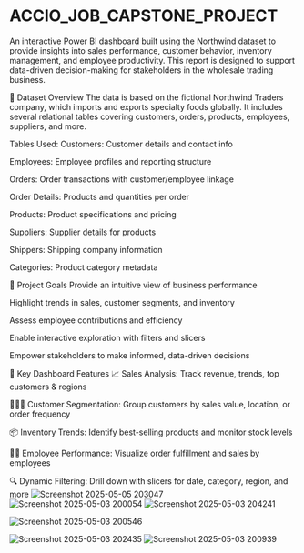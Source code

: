 # ACCIO_JOB_CAPSTONE_PROJECT

An interactive Power BI dashboard built using the Northwind dataset to provide insights into sales performance, customer behavior, inventory management, and employee productivity. This report is designed to support data-driven decision-making for stakeholders in the wholesale trading business.

📁 Dataset Overview
The data is based on the fictional Northwind Traders company, which imports and exports specialty foods globally. It includes several relational tables covering customers, orders, products, employees, suppliers, and more.

Tables Used:
Customers: Customer details and contact info

Employees: Employee profiles and reporting structure

Orders: Order transactions with customer/employee linkage

Order Details: Products and quantities per order

Products: Product specifications and pricing

Suppliers: Supplier details for products

Shippers: Shipping company information

Categories: Product category metadata

🎯 Project Goals
Provide an intuitive view of business performance

Highlight trends in sales, customer segments, and inventory

Assess employee contributions and efficiency

Enable interactive exploration with filters and slicers

Empower stakeholders to make informed, data-driven decisions

📌 Key Dashboard Features
📈 Sales Analysis: Track revenue, trends, top customers & regions

🧑‍🤝‍🧑 Customer Segmentation: Group customers by sales value, location, or order frequency

📦 Inventory Trends: Identify best-selling products and monitor stock levels

👨‍💼 Employee Performance: Visualize order fulfillment and sales by employees

🔍 Dynamic Filtering: Drill down with slicers for date, category, region, and more
![Screenshot 2025-05-05 203047](https://github.com/user-attachments/assets/4c771c56-95fb-4717-bb28-f10bef0cbf8c)
![Screenshot 2025-05-03 200054](https://github.com/user-attachments/assets/7905a708-cf34-4b70-b35b-2aa385909df4)
![Screenshot 2025-05-03 204241](https://github.com/user-attachments/assets/c462a827-1d92-49a3-abb1-1d8fdfb2a3c6)

![Screenshot 2025-05-03 200546](https://github.com/user-attachments/assets/274f84bd-ab8f-4579-a539-e7ccedfc639a)

![Screenshot 2025-05-03 202435](https://github.com/user-attachments/assets/60803bf6-ef67-4b90-8824-50b110a671c7)
![Screenshot 2025-05-03 200939](https://github.com/user-attachments/assets/4cbba0e6-9575-4b5e-b67e-6641ccaa91d6)

